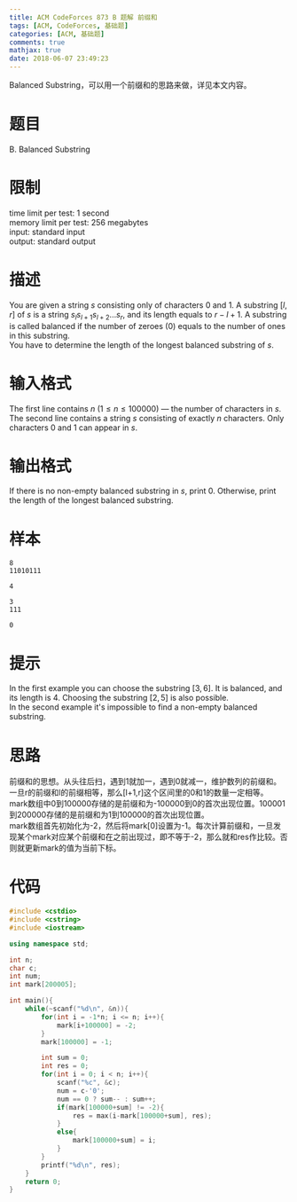 ```yaml
---
title: ACM CodeForces 873 B 题解 前缀和
tags: [ACM, CodeForces, 基础题]
categories: [ACM, 基础题]
comments: true
mathjax: true
date: 2018-06-07 23:49:23
---
```

Balanced Substring，可以用一个前缀和的思路来做，详见本文内容。  

<!-- more -->

# 题目
B. Balanced Substring  

# 限制
time limit per test: 1 second  
memory limit per test: 256 megabytes  
input: standard input  
output: standard output  

# 描述
You are given a string $s$ consisting only of characters $0$ and $1$. A substring $[l,r]$ of $s$ is a string $s_l$$s_{l+1}$$s_{l+2}$$...$$s_r$, and its length equals to $r-l+1$. A substring is called balanced if the number of zeroes (0) equals to the number of ones in this substring.  
You have to determine the length of the longest balanced substring of $s$.  

# 输入格式
The first line contains $n$ $(1 \le n \le 100000)$ — the number of characters in $s$.  
The second line contains a string $s$ consisting of exactly $n$ characters. Only characters $0$ and $1$ can appear in $s$.  

# 输出格式
If there is no non-empty balanced substring in $s$, print $0$. Otherwise, print the length of the longest balanced substring.  

# 样本
```
8
11010111
```
```
4
```
```
3
111
```
```
0
```

# 提示
In the first example you can choose the substring $[3,6]$. It is balanced, and its length is $4$. Choosing the substring $[2,5]$ is also possible.  
In the second example it's impossible to find a non-empty balanced substring.  

# 思路
前缀和的思想。从头往后扫，遇到1就加一，遇到0就减一，维护数列的前缀和。一旦r的前缀和l的前缀相等，那么[l+1,r]这个区间里的0和1的数量一定相等。  
mark数组中0到100000存储的是前缀和为-100000到0的首次出现位置。100001到200000存储的是前缀和为1到100000的首次出现位置。  
mark数组首先初始化为-2，然后将mark[0]设置为-1。每次计算前缀和，一旦发现某个mark对应某个前缀和在之前出现过，即不等于-2，那么就和res作比较。否则就更新mark的值为当前下标。  

# 代码
```c++
#include <cstdio>
#include <cstring>
#include <iostream>

using namespace std;

int n;
char c;
int num;
int mark[200005];

int main(){
    while(~scanf("%d\n", &n)){
        for(int i = -1*n; i <= n; i++){
            mark[i+100000] = -2;
        }
        mark[100000] = -1;

        int sum = 0;
        int res = 0;
        for(int i = 0; i < n; i++){
            scanf("%c", &c);
            num = c-'0';
            num == 0 ? sum-- : sum++;
            if(mark[100000+sum] != -2){
                res = max(i-mark[100000+sum], res);
            }
            else{
                mark[100000+sum] = i;
            }
        }
        printf("%d\n", res);
    }
    return 0;
}
```